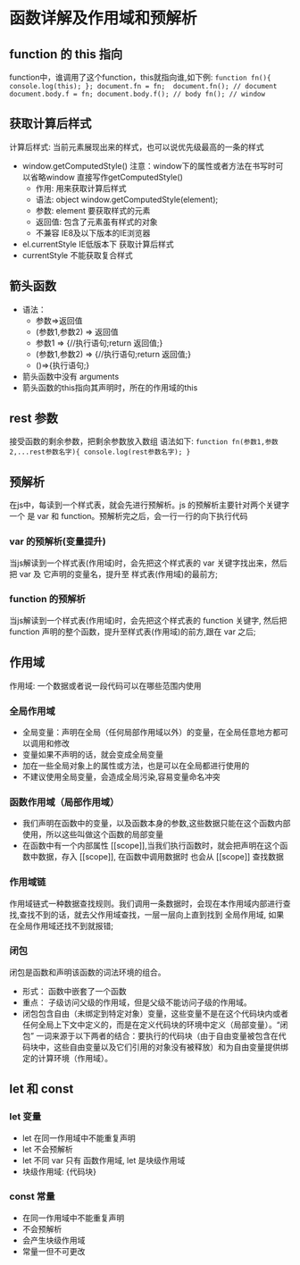 # 函数详解及作用域和预解析

## function 的 this 指向
function中，谁调用了这个function，this就指向谁,如下例:
`
    function fn(){
        console.log(this);
    };
    document.fn = fn; 
    document.fn(); // document
    document.body.f = fn;
    document.body.f(); // body
    fn(); // window
`


## 获取计算后样式
计算后样式: 当前元素展现出来的样式，也可以说优先级最高的一条的样式

- window.getComputedStyle() 注意：window下的属性或者方法在书写时可以省略window 直接写作getComputedStyle()
    - 作用: 用来获取计算后样式
    - 语法: object window.getComputedStyle(element);
    - 参数: element 要获取样式的元素
    - 返回值: 包含了元素虽有样式的对象
    - 不兼容 IE8及以下版本的IE浏览器
- el.currentStyle IE低版本下 获取计算后样式   
- currentStyle 不能获取复合样式

## 箭头函数

- 语法：
    - 参数=>返回值
    - (参数1,参数2) => 返回值
    - 参数1 => {//执行语句;return 返回值;}
    - (参数1,参数2) => {//执行语句;return 返回值;}
    - ()=>{执行语句;}
- 箭头函数中没有 arguments
- 箭头函数的this指向其声明时，所在的作用域的this 

## rest 参数
接受函数的剩余参数，把剩余参数放入数组
语法如下:
`
    function fn(参数1,参数2,...rest参数名字){
        console.log(rest参数名字);
    }
`

## 预解析
在js中，每读到一个样式表，就会先进行预解析。js 的预解析主要针对两个关键字 一个 是 var 和 function。预解析完之后，会一行一行的向下执行代码

### var 的预解析(变量提升)
当js解读到一个样式表(作用域)时，会先把这个样式表的 var 关键字找出来，然后把 var 及 它声明的变量名，提升至 样式表(作用域)的最前方;

### function 的预解析
当js解读到一个样式表(作用域)时，会先把这个样式表的 function 关键字, 然后把function 声明的整个函数，提升至样式表(作用域)的前方,跟在 var 之后;

## 作用域
作用域: 一个数据或者说一段代码可以在哪些范围内使用

### 全局作用域
- 全局变量：声明在全局（任何局部作用域以外）的变量，在全局任意地方都可以调用和修改
- 变量如果不声明的话，就会变成全局变量
- 加在一些全局对象上的属性或方法，也是可以在全局都进行使用的
- 不建议使用全局变量，会造成全局污染,容易变量命名冲突

### 函数作用域（局部作用域）
- 我们声明在函数中的变量，以及函数本身的参数,这些数据只能在这个函数内部使用，所以这些叫做这个函数的局部变量
- 在函数中有一个内部属性 [[scope]],当我们执行函数时，就会把声明在这个函数中数据，存入 [[scope]], 在函数中调用数据时 也会从 [[scope]] 查找数据

### 作用域链
作用域链式一种数据查找规则。我们调用一条数据时，会现在本作用域内部进行查找,查找不到的话，就去父作用域查找，一层一层向上直到找到 全局作用域, 如果在全局作用域还找不到就报错;

### 闭包
闭包是函数和声明该函数的词法环境的组合。
- 形式： 函数中嵌套了一个函数
- 重点： 子级访问父级的作用域，但是父级不能访问子级的作用域。
- 闭包包含自由（未绑定到特定对象）变量，这些变量不是在这个代码块内或者任何全局上下文中定义的，而是在定义代码块的环境中定义（局部变量）。“闭包” 一词来源于以下两者的结合：要执行的代码块（由于自由变量被包含在代码块中，这些自由变量以及它们引用的对象没有被释放）和为自由变量提供绑定的计算环境（作用域）。

## let 和 const
### let 变量
- let 在同一作用域中不能重复声明
- let 不会预解析
- let 不同 var 只有 函数作用域, let 是块级作用域
- 块级作用域: {代码块}

### const 常量
- 在同一作用域中不能重复声明
- 不会预解析
- 会产生块级作用域
- 常量一但不可更改